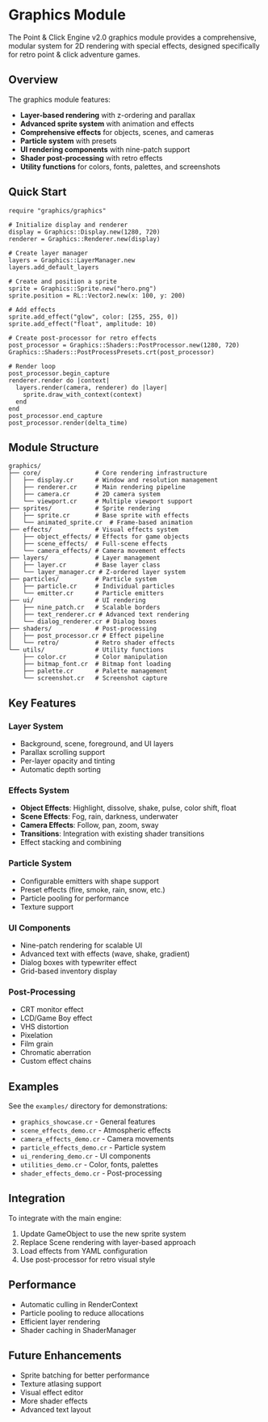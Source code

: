 # Graphics Module

The Point & Click Engine v2.0 graphics module provides a comprehensive, modular system for 2D rendering with special effects, designed specifically for retro point & click adventure games.

## Overview

The graphics module features:
- **Layer-based rendering** with z-ordering and parallax
- **Advanced sprite system** with animation and effects
- **Comprehensive effects** for objects, scenes, and cameras
- **Particle system** with presets
- **UI rendering components** with nine-patch support
- **Shader post-processing** with retro effects
- **Utility functions** for colors, fonts, palettes, and screenshots

## Quick Start

```crystal
require "graphics/graphics"

# Initialize display and renderer
display = Graphics::Display.new(1280, 720)
renderer = Graphics::Renderer.new(display)

# Create layer manager
layers = Graphics::LayerManager.new
layers.add_default_layers

# Create and position a sprite
sprite = Graphics::Sprite.new("hero.png")
sprite.position = RL::Vector2.new(x: 100, y: 200)

# Add effects
sprite.add_effect("glow", color: [255, 255, 0])
sprite.add_effect("float", amplitude: 10)

# Create post-processor for retro effects
post_processor = Graphics::Shaders::PostProcessor.new(1280, 720)
Graphics::Shaders::PostProcessPresets.crt(post_processor)

# Render loop
post_processor.begin_capture
renderer.render do |context|
  layers.render(camera, renderer) do |layer|
    sprite.draw_with_context(context)
  end
end
post_processor.end_capture
post_processor.render(delta_time)
```

## Module Structure

```
graphics/
├── core/               # Core rendering infrastructure
│   ├── display.cr      # Window and resolution management
│   ├── renderer.cr     # Main rendering pipeline
│   ├── camera.cr       # 2D camera system
│   └── viewport.cr     # Multiple viewport support
├── sprites/            # Sprite rendering
│   ├── sprite.cr       # Base sprite with effects
│   └── animated_sprite.cr  # Frame-based animation
├── effects/            # Visual effects system
│   ├── object_effects/ # Effects for game objects
│   ├── scene_effects/  # Full-scene effects
│   └── camera_effects/ # Camera movement effects
├── layers/             # Layer management
│   ├── layer.cr        # Base layer class
│   └── layer_manager.cr # Z-ordered layer system
├── particles/          # Particle system
│   ├── particle.cr     # Individual particles
│   └── emitter.cr      # Particle emitters
├── ui/                 # UI rendering
│   ├── nine_patch.cr   # Scalable borders
│   ├── text_renderer.cr # Advanced text rendering
│   └── dialog_renderer.cr # Dialog boxes
├── shaders/            # Post-processing
│   ├── post_processor.cr # Effect pipeline
│   └── retro/          # Retro shader effects
└── utils/              # Utility functions
    ├── color.cr        # Color manipulation
    ├── bitmap_font.cr  # Bitmap font loading
    ├── palette.cr      # Palette management
    └── screenshot.cr   # Screenshot capture
```

## Key Features

### Layer System
- Background, scene, foreground, and UI layers
- Parallax scrolling support
- Per-layer opacity and tinting
- Automatic depth sorting

### Effects System
- **Object Effects**: Highlight, dissolve, shake, pulse, color shift, float
- **Scene Effects**: Fog, rain, darkness, underwater
- **Camera Effects**: Follow, pan, zoom, sway
- **Transitions**: Integration with existing shader transitions
- Effect stacking and combining

### Particle System
- Configurable emitters with shape support
- Preset effects (fire, smoke, rain, snow, etc.)
- Particle pooling for performance
- Texture support

### UI Components
- Nine-patch rendering for scalable UI
- Advanced text with effects (wave, shake, gradient)
- Dialog boxes with typewriter effect
- Grid-based inventory display

### Post-Processing
- CRT monitor effect
- LCD/Game Boy effect
- VHS distortion
- Pixelation
- Film grain
- Chromatic aberration
- Custom effect chains

## Examples

See the `examples/` directory for demonstrations:
- `graphics_showcase.cr` - General features
- `scene_effects_demo.cr` - Atmospheric effects
- `camera_effects_demo.cr` - Camera movements
- `particle_effects_demo.cr` - Particle system
- `ui_rendering_demo.cr` - UI components
- `utilities_demo.cr` - Color, fonts, palettes
- `shader_effects_demo.cr` - Post-processing

## Integration

To integrate with the main engine:

1. Update GameObject to use the new sprite system
2. Replace Scene rendering with layer-based approach
3. Load effects from YAML configuration
4. Use post-processor for retro visual style

## Performance

- Automatic culling in RenderContext
- Particle pooling to reduce allocations
- Efficient layer rendering
- Shader caching in ShaderManager

## Future Enhancements

- Sprite batching for better performance
- Texture atlasing support
- Visual effect editor
- More shader effects
- Advanced text layout
